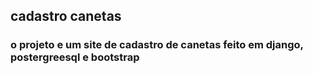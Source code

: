 ## cadastro canetas ##

### o projeto e um site de cadastro de canetas feito em django, postergreesql e bootstrap ###
